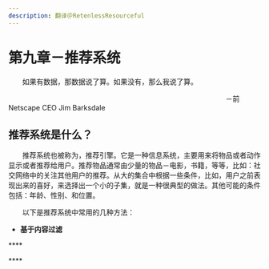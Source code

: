 ```yaml
---
description: 翻译＠RetenlessResourceful
---
```


# 第九章－推荐系统

　　如果有数据，那数据说了算。如果没有，那么我说了算。

　　　　　　　　　　　　　　　　　　　　　　　　　　　　　　　－前 Netscape CEO Jim Barksdale

## 推荐系统是什么？

　　推荐系统也被称为，推荐引擎。它是一种信息系统，主要用来将物品或者动作显示或者推荐给用户。推荐物品通常由少量的物品－电影，书籍，等等，比如：社交网络中的关注其他用户的推荐。从大的集合中根据一些条件，比如，用户之前表现出来的喜好，来选择出一个小的子集，就是一种很典型的做法。其他可能的条件包括：年龄、性别、和位置。

　　以下是推荐系统中常用的几种方法：

* **基于内容过滤**

\*\*\*\*

\*\*\*\*

             

